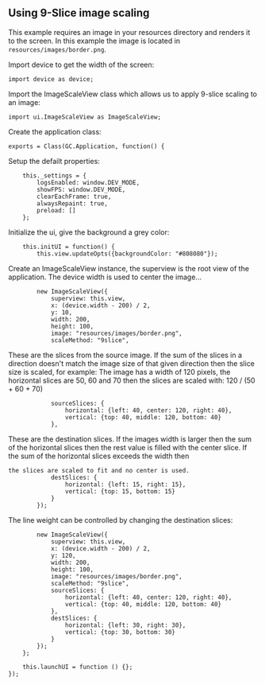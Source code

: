 ## Using 9-Slice image scaling

This example requires an image in your resources directory and renders it to the screen.
In this example the image is located in `resources/images/border.png`.

Import device to get the width of the screen:
~~~
import device as device;
~~~

Import the ImageScaleView class which allows us to apply 9-slice scaling to an image:
~~~
import ui.ImageScaleView as ImageScaleView;
~~~

Create the application class:
~~~
exports = Class(GC.Application, function() {
~~~

Setup the defailt properties:
~~~
    this._settings = {
        logsEnabled: window.DEV_MODE,
        showFPS: window.DEV_MODE,
        clearEachFrame: true,
        alwaysRepaint: true,
        preload: []
    };
~~~

Initialize the ui, give the background a grey color:
~~~
    this.initUI = function() {
        this.view.updateOpts({backgroundColor: "#808080"});
~~~

Create an ImageScaleView instance, the superview is the root view of the application.
The device width is used to center the image...
~~~
        new ImageScaleView({
            superview: this.view,
            x: (device.width - 200) / 2,
            y: 10,
            width: 200,
            height: 100,
            image: "resources/images/border.png",
            scaleMethod: "9slice",
~~~~

These are the slices from the source image.
If the sum of the slices in a direction doesn't match the image size
of that given direction then the slice size is scaled, for example:
The image has a width of 120 pixels,
the horizontal slices are 50, 60 and 70
then the slices are scaled with: 120 / (50 + 60 + 70)

~~~
            sourceSlices: {
                horizontal: {left: 40, center: 120, right: 40},
                vertical: {top: 40, middle: 120, bottom: 40}
            },
~~~

These are the destination slices.
If the images width is larger then the sum of the horizontal
slices then the rest value is filled with the center slice.
If the sum of the horizontal slices exceeds the width then

~~~
the slices are scaled to fit and no center is used.
            destSlices: {
                horizontal: {left: 15, right: 15},
                vertical: {top: 15, bottom: 15}
            }
        });
~~~

The line weight can be controlled by changing the destination slices:

~~~
        new ImageScaleView({
            superview: this.view,
            x: (device.width - 200) / 2,
            y: 120,
            width: 200,
            height: 100,
            image: "resources/images/border.png",
            scaleMethod: "9slice",
            sourceSlices: {
                horizontal: {left: 40, center: 120, right: 40},
                vertical: {top: 40, middle: 120, bottom: 40}
            },
            destSlices: {
                horizontal: {left: 30, right: 30},
                vertical: {top: 30, bottom: 30}
            }
        });
    };

    this.launchUI = function () {};
});
~~~